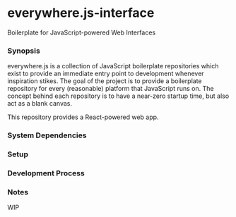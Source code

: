 # everywhere.js-interface
Boilerplate for JavaScript-powered Web Interfaces

### Synopsis
everywhere.js is a collection of JavaScript boilerplate repositories which
exist to provide an immediate entry point to development whenever inspiration
stikes. The goal of the project is to provide a boilerplate repository for
every (reasonable) platform that JavaScript runs on. The concept behind each
repository is to have a near-zero startup time, but also act as a blank
canvas.

This repository provides a React-powered web app.

### System Dependencies


### Setup

### Development Process

### Notes
WIP
